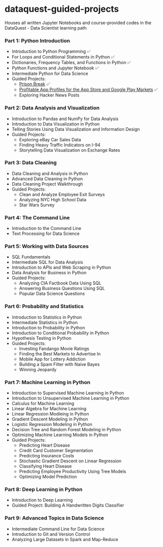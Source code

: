 # dataquest-guided-projects
Houses all written Jupyter Notebooks and course-provided codes in the DataQuest - Data Scientist learning path

### Part 1: Python Introduction
- Introduction to Python Programming ✅
- For Loops and Conditional Statements in Python ✅
- Dictionaries, Frequency Tables, and Functions in Python ✅
- Python Functions and Jupyter Notebook ✅
- Intermediate Python for Data Science
- Guided Projects:
  - [Prison Break](https://github.com/iy-m/dataquest-guided-projects/tree/main/01_prison_break) ✅
  - [Profitable App Profiles for the App Store and Google Play Markets](http://localhost:8888/notebooks/Google%20Drive/My%20Drive/Python/dataquest/guided-projects/02_mobile_app_data/mobile_app_data.ipynb) ✅
  - Exploring Hacker News Posts

### Part 2: Data Analysis and Visualization
- Introduction to Pandas and NumPy for Data Analysis
- Introduction to Data Visualization in Python
- Telling Stories Using Data Visualization and Information Design
- Guided Projects:
  - Exploring eBay Car Sales Data
  - Finding Heavy Traffic Indicators on I-94
  - Storytelling Data Visualization on Exchange Rates

### Part 3: Data Cleaning
- Data Cleaning and Analysis in Python
- Advanced Data Cleaning in Python
- Data Cleaning Project Walkthrough
- Guided Projects:
  - Clean and Analyze Employee Exit Surveys
  - Analyzing NYC High School Data
  - Star Wars Survey

### Part 4: The Command Line
- Introduction to the Command Line
- Text Processing for Data Science

### Part 5: Working with Data Sources
- SQL Fundamentals
- Intermediate SQL for Data Analysis
- Introduction to APIs and Web Scraping in Python
- Data Analysis for Business in Python
- Guided Projects:
  - Analyzing CIA Factbook Data Using SQL
  - Answering Business Questions Using SQL
  - Popular Data Science Questions

### Part 6: Probability and Statistics
- Introduction to Statistics in Python
- Intermediate Statistics in Python
- Introduction to Probability in Python
- Introduction to Conditional Probability in Python
- Hypothesis Testing in Python
- Guided Projects: 
  - Investing Fandango Movie Ratings
  - Finding the Best Markets to Advertise In
  - Mobile App for Lottery Addiction
  - Building a Spam Filter with Naive Bayes
  - Winning Jeopardy

### Part 7: Machine Learning in Python
- Introduction to Supervised Machine Learning in Python
- Introduction to Unsupervised Machine Learning in Python
- Calculus for Machine Learning
- Linear Algebra for Machine Learning
- Linear Regression Modleing in Python
- Gradient Descent Modeling in Python
- Logistic Regression Modeling in Python
- Decision Tree and Random Forest Modeling in Python
- Optimizing Machine Learning Models in Python
- Guided Projects:
  - Predicting Heart Disease
  - Credit Card Customer Segmentation
  - Predicting Insurance Costs
  - Stochastic Gradient Descent on Linear Regression
  - Classifying Heart Disease
  - Predicting Employee Productivity Using Tree Models
  - Optimizing Model Prediction

### Part 8: Deep Learning in Python
- Introduction to Deep Learning
- Guided Project: Building A Handwritten Digits Classifier

### Part 9: Advanced Topics in Data Science
- Intermediate Command Line for Data Science
- Introduction to Git and Version Control
- Analyzing Large Datasets in Spark and Map-Reduce
